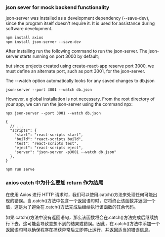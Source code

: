 ### json sever for mock backend functionality

json-server was installed as a development dependency (--save-dev), since the program itself doesn't require it. It is used for assistance during software development.

```
npm install axios
npm install json-server --save-dev
```

After installing run the following command to run the json-server. The json-server starts running on port 3000 by default;

but since projects created using create-react-app reserve port 3000, we must define an alternate port, such as port 3001, for the json-server.

The --watch option automatically looks for any saved changes to db.json

`json-server --port 3001 --watch db.json`

However, a global installation is not necessary. From the root directory of your app, we can run the json-server using the command npx:

`npx json-server --port 3001 --watch db.json`

```
{
  // ...
  "scripts": {
    "start": "react-scripts start",
    "build": "react-scripts build",
    "test": "react-scripts test",
    "eject": "react-scripts eject",
    "server": "json-server -p3001 --watch db.json"
  },
}
```

```
npm run serve
```

### axios catch 中为什么要加 return 作为结尾

在使用 Axios 进行 HTTP 请求时，我们可以使用.catch()方法来处理任何可能出现的错误。当.catch()方法中包含一个返回语句时，它将终止该函数并返回一个值，这是为了避免在.catch()方法完成后继续执行该函数的其余代码。

如果.catch()方法中没有返回语句，那么该函数将会在.catch()方法完成后继续执行下去，这可能会导致意想不到的结果或错误。因此，在.catch()方法中添加一个返回语句可以确保程序在捕获异常后立即停止运行，并返回适当的错误信息。
